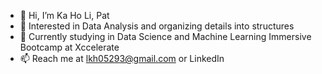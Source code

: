 - 👋 Hi, I’m Ka Ho Li, Pat
- 👀 Interested in Data Analysis and organizing details into structures 
- 🌱 Currently studying in Data Science and Machine Learning Immersive Bootcamp at Xccelerate
- 📫 Reach me at lkh05293@gmail.com or LinkedIn

<!---
kh35/kh35 is a ✨ special ✨ repository because its `README.md` (this file) appears on your GitHub profile.
You can click the Preview link to take a look at your changes.
--->
